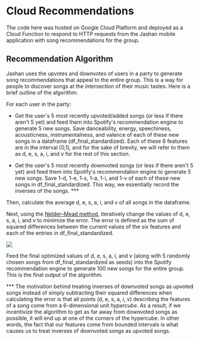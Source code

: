 # Cloud Recommendations

The code here was hosted on Google Cloud Platform and deployed as a Cloud Function to respond to HTTP requests from the Jashan mobile application with song recommendations for the group.

## Recommendation Algorithm

Jashan uses the upvotes and downvotes of users in a party to generate song recommendations that appeal to the entire group. This is a way for people to discover songs at the intersection of their music tastes. Here is a brief outline of the algorithm:

For each user in the party:

- Get the user's  5 most recently upvoted/added songs (or less if there aren't 5 yet) and feed them into Spotify's recommendation engine to generate 5 new songs. Save danceability, energy, speechiness, acousticness, instrumentalness, and valence of each of these new songs in a dataframe (df_final_standardized). Each of these 6 features are in the interval [0,1], and for the sake of brevity, we will refer to them as d, e, s, a, i, and v for the rest of this section.
 
 - Get the user's  5 most recently downvoted songs (or less if there aren't 5 yet) and feed them into Spotify's recommendation engine to generate 5 new songs. Save 1-d, 1-e, 1-s, 1-a, 1-i, and 1-v of each of these new songs in df_final_standardized. This way, we essentially record the inverses of the songs. ***
 
Then, calculate the average d, e, s, a, i, and v of all songs in the dataframe.

Next, using the [Nelder–Mead method](https://en.wikipedia.org/wiki/Nelder%E2%80%93Mead_method), iteratively change the values of d, e, s, a, i, and v to minimize the error. The error is defined as the sum of squared differences between the current values of the six features and each of the entries in df_final_standardized. 

<img src="https://render.githubusercontent.com/render/math?math=\text{Error} = \displaystyle \sum_{\text{entry} \in \text{df_final_standardized}}((d_{\text{current}}-d_{\text{entry}})^2 + (e_{\text{current}}-e_{\text{entry}})^2 + (s_{\text{current}}-s_{\text{entry}})^2 + (a_{\text{current}}-a_{\text{entry}})^2 + (i_{\text{current}}-i_{\text{entry}})^2 + (v_{\text{current}}-v_{\text{entry}})^2)">

Feed the final optimized values of d, e, s, a, i, and v (along with 5 randomly chosen songs from df_final_standardized as seeds) into the Spotify recommendation engine to generate 100 new songs for the entire group. This is the final output of the algorithm.


*** The motivation behind treating inverses of downvoted songs as upvoted songs instead of simply subtracting their squared differences when calculating the error is that all points (d, e, s, a, i, v) describing the features of a song come from a 6-dimensional unit _hypercube_. As a result, if we incentivize the algorithm to get as far away from downvoted songs as possible, it will end up at one of the corners of the hypercube. In other words, the fact that our features come from bounded intervals is what causes us to treat inverses of downvoted songs as upvoted songs.
